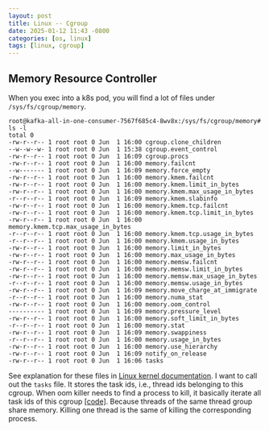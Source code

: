 ```yaml
---
layout: post
title: Linux -- Cgroup
date: 2025-01-12 11:43 -0800
categories: [os, linux]
tags: [linux, cgroup]
---
```


## Memory Resource Controller

When you exec into a k8s pod, you will find a lot of files under
`/sys/fs/cgroup/memory`.

```
root@kafka-all-in-one-consumer-7567f685c4-8wv8x:/sys/fs/cgroup/memory# ls -l
total 0
-rw-r--r-- 1 root root 0 Jun  1 16:00 cgroup.clone_children
--w--w--w- 1 root root 0 Jun  1 15:38 cgroup.event_control
-rw-r--r-- 1 root root 0 Jun  1 16:09 cgroup.procs
-rw-r--r-- 1 root root 0 Jun  1 16:00 memory.failcnt
--w------- 1 root root 0 Jun  1 16:09 memory.force_empty
-rw-r--r-- 1 root root 0 Jun  1 16:00 memory.kmem.failcnt
-rw-r--r-- 1 root root 0 Jun  1 16:00 memory.kmem.limit_in_bytes
-rw-r--r-- 1 root root 0 Jun  1 16:00 memory.kmem.max_usage_in_bytes
-r--r--r-- 1 root root 0 Jun  1 16:09 memory.kmem.slabinfo
-rw-r--r-- 1 root root 0 Jun  1 16:00 memory.kmem.tcp.failcnt
-rw-r--r-- 1 root root 0 Jun  1 16:00 memory.kmem.tcp.limit_in_bytes
-rw-r--r-- 1 root root 0 Jun  1 16:00 memory.kmem.tcp.max_usage_in_bytes
-r--r--r-- 1 root root 0 Jun  1 16:00 memory.kmem.tcp.usage_in_bytes
-r--r--r-- 1 root root 0 Jun  1 16:00 memory.kmem.usage_in_bytes
-rw-r--r-- 1 root root 0 Jun  1 16:00 memory.limit_in_bytes
-rw-r--r-- 1 root root 0 Jun  1 16:00 memory.max_usage_in_bytes
-rw-r--r-- 1 root root 0 Jun  1 16:00 memory.memsw.failcnt
-rw-r--r-- 1 root root 0 Jun  1 16:00 memory.memsw.limit_in_bytes
-rw-r--r-- 1 root root 0 Jun  1 16:00 memory.memsw.max_usage_in_bytes
-r--r--r-- 1 root root 0 Jun  1 16:00 memory.memsw.usage_in_bytes
-rw-r--r-- 1 root root 0 Jun  1 16:09 memory.move_charge_at_immigrate
-r--r--r-- 1 root root 0 Jun  1 16:00 memory.numa_stat
-rw-r--r-- 1 root root 0 Jun  1 16:00 memory.oom_control
---------- 1 root root 0 Jun  1 16:09 memory.pressure_level
-rw-r--r-- 1 root root 0 Jun  1 16:00 memory.soft_limit_in_bytes
-r--r--r-- 1 root root 0 Jun  1 16:00 memory.stat
-rw-r--r-- 1 root root 0 Jun  1 16:09 memory.swappiness
-r--r--r-- 1 root root 0 Jun  1 16:00 memory.usage_in_bytes
-rw-r--r-- 1 root root 0 Jun  1 16:00 memory.use_hierarchy
-rw-r--r-- 1 root root 0 Jun  1 16:09 notify_on_release
-rw-r--r-- 1 root root 0 Jun  1 16:06 tasks
```

See explanation for these files in
[Linux kernel documentation](https://docs.kernel.org/admin-guide/cgroup-v1/memory.html).
I want to call out the `tasks` file. It stores the task ids, i.e., thread ids
belonging to this cgroup. When oom killer needs to find a process to kill, it
basically iterate all task ids of this cgroup
[[code]](https://github.com/torvalds/linux/blob/929ed21dfdb6ee94391db51c9eedb63314ef6847/mm/oom_kill.c#L364).
Because threads of the same thread group share memory. Killing one thread is
the same of killing the corresponding process.
